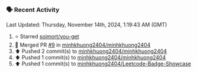 ### 🗣 Recent Activity

<!--RECENT_ACTIVITY:last_update-->
Last Updated: Thursday, November 14th, 2024, 1:19:43 AM (GMT)
<!--RECENT_ACTIVITY:last_update_end-->
<!--RECENT_ACTIVITY:start-->
1. ⭐ Starred [soimort/you-get](https://github.com/soimort/you-get)<br>
2. 🎉 Merged PR [#9](https://github.com/minhkhuong2404/minhkhuong2404/pull/9) in [minhkhuong2404/minhkhuong2404](https://github.com/minhkhuong2404/minhkhuong2404)<br>
3. ⬆️ Pushed 2 commit(s) to [minhkhuong2404/minhkhuong2404](https://github.com/minhkhuong2404/minhkhuong2404)<br>
4. ⬆️ Pushed 1 commit(s) to [minhkhuong2404/minhkhuong2404](https://github.com/minhkhuong2404/minhkhuong2404)<br>
5. ⬆️ Pushed 1 commit(s) to [minhkhuong2404/Leetcode-Badge-Showcase](https://github.com/minhkhuong2404/Leetcode-Badge-Showcase)<br>
<!--RECENT_ACTIVITY:end-->
